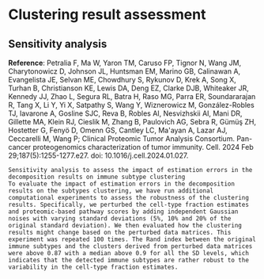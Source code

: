 # Clustering result assessment

## Sensitivity analysis
__Reference__: Petralia F, Ma W, Yaron TM, Caruso FP, Tignor N, Wang JM, Charytonowicz D, Johnson JL, Huntsman EM, Marino GB, Calinawan A, Evangelista JE, Selvan ME, Chowdhury S, Rykunov D, Krek A, Song X, Turhan B, Christianson KE, Lewis DA, Deng EZ, Clarke DJB, Whiteaker JR, Kennedy JJ, Zhao L, Segura RL, Batra H, Raso MG, Parra ER, Soundararajan R, Tang X, Li Y, Yi X, Satpathy S, Wang Y, Wiznerowicz M, González-Robles TJ, Iavarone A, Gosline SJC, Reva B, Robles AI, Nesvizhskii AI, Mani DR, Gillette MA, Klein RJ, Cieslik M, Zhang B, Paulovich AG, Sebra R, Gümüş ZH, Hostetter G, Fenyö D, Omenn GS, Cantley LC, Ma'ayan A, Lazar AJ, Ceccarelli M, Wang P; Clinical Proteomic Tumor Analysis Consortium. Pan-cancer proteogenomics characterization of tumor immunity. Cell. 2024 Feb 29;187(5):1255-1277.e27. doi: 10.1016/j.cell.2024.01.027.
```
Sensitivity analysis to assess the impact of estimation errors in the decomposition results on immune subtype clustering
To evaluate the impact of estimation errors in the decomposition results on the subtypes clustering, we have run additional computational experiments to assess the robustness of the clustering results. Specifically, we perturbed the cell-type fraction estimates and proteomic-based pathway scores by adding independent Gaussian noises with varying standard deviations (5%, 10% and 20% of the original standard deviation). We then evaluated how the clustering results might change based on the perturbed data matrices. This experiment was repeated 100 times. The Rand index between the original immune subtypes and the clusters derived from perturbed data matrices were above 0.87 with a median above 0.9 for all the SD levels, which indicates that the detected immune subtypes are rather robust to the variability in the cell-type fraction estimates.
```
